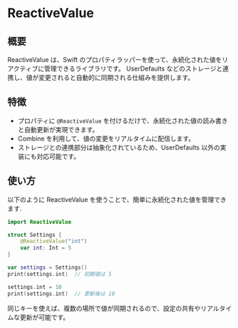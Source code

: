 # ReactiveValue

## **概要**

ReactiveValue は、Swift のプロパティラッパーを使って、永続化された値をリアクティブに管理できるライブラリです。
UserDefaults などのストレージと連携し、値が変更されると自動的に同期される仕組みを提供します。

## **特徴**

- プロパティに `@ReactiveValue` を付けるだけで、永続化された値の読み書きと自動更新が実現できます。
- Combine を利用して、値の変更をリアルタイムに配信します。
- ストレージとの連携部分は抽象化されているため、UserDefaults 以外の実装にも対応可能です。

## **使い方**

以下のように ReactiveValue を使うことで、簡単に永続化された値を管理できます.

```swift
import ReactiveValue

struct Settings {
    @ReactiveValue("int")
    var int: Int = 5
}

var settings = Settings()
print(settings.int)  // 初期値は 5

settings.int = 10
print(settings.int)  // 更新後は 10
```

同じキーを使えば、複数の場所で値が同期されるので、設定の共有やリアルタイムな更新が可能です。
